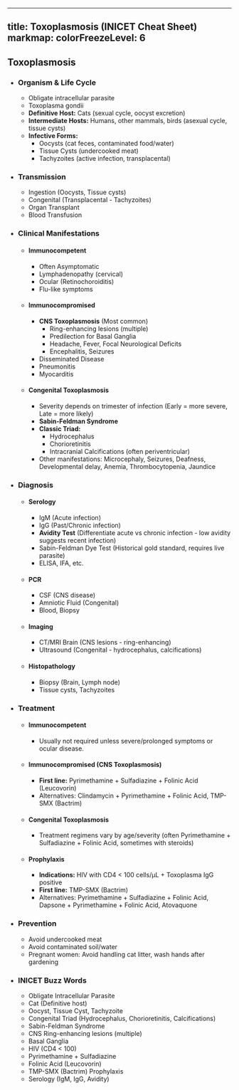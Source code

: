 
---
title: Toxoplasmosis (INICET Cheat Sheet)
markmap:
  colorFreezeLevel: 6
---

## Toxoplasmosis
- ### Organism & Life Cycle
  - Obligate intracellular parasite
  - Toxoplasma gondii
  - **Definitive Host:** Cats (sexual cycle, oocyst excretion)
  - **Intermediate Hosts:** Humans, other mammals, birds (asexual cycle, tissue cysts)
  - **Infective Forms:**
    - Oocysts (cat feces, contaminated food/water)
    - Tissue Cysts (undercooked meat)
    - Tachyzoites (active infection, transplacental)
- ### Transmission
  - Ingestion (Oocysts, Tissue cysts)
  - Congenital (Transplacental - Tachyzoites)
  - Organ Transplant
  - Blood Transfusion
- ### Clinical Manifestations
  - #### Immunocompetent
    - Often Asymptomatic
    - Lymphadenopathy (cervical)
    - Ocular (Retinochoroiditis)
    - Flu-like symptoms
  - #### Immunocompromised
    - **CNS Toxoplasmosis** (Most common)
      - Ring-enhancing lesions (multiple)
      - Predilection for Basal Ganglia
      - Headache, Fever, Focal Neurological Deficits
      - Encephalitis, Seizures
    - Disseminated Disease
    - Pneumonitis
    - Myocarditis
  - #### Congenital Toxoplasmosis
    - Severity depends on trimester of infection (Early = more severe, Late = more likely)
    - **Sabin-Feldman Syndrome**
    - **Classic Triad:**
      - Hydrocephalus
      - Chorioretinitis
      - Intracranial Calcifications (often periventricular)
    - Other manifestations: Microcephaly, Seizures, Deafness, Developmental delay, Anemia, Thrombocytopenia, Jaundice
- ### Diagnosis
  - #### Serology
    - IgM (Acute infection)
    - IgG (Past/Chronic infection)
    - **Avidity Test** (Differentiate acute vs chronic infection - low avidity suggests recent infection)
    - Sabin-Feldman Dye Test (Historical gold standard, requires live parasite)
    - ELISA, IFA, etc.
  - #### PCR
    - CSF (CNS disease)
    - Amniotic Fluid (Congenital)
    - Blood, Biopsy
  - #### Imaging
    - CT/MRI Brain (CNS lesions - ring-enhancing)
    - Ultrasound (Congenital - hydrocephalus, calcifications)
  - #### Histopathology
    - Biopsy (Brain, Lymph node)
    - Tissue cysts, Tachyzoites
- ### Treatment
  - #### Immunocompetent
    - Usually not required unless severe/prolonged symptoms or ocular disease.
  - #### Immunocompromised (CNS Toxoplasmosis)
    - **First line:** Pyrimethamine + Sulfadiazine + Folinic Acid (Leucovorin)
    - Alternatives: Clindamycin + Pyrimethamine + Folinic Acid, TMP-SMX (Bactrim)
  - #### Congenital Toxoplasmosis
    - Treatment regimens vary by age/severity (often Pyrimethamine + Sulfadiazine + Folinic Acid, sometimes with steroids)
  - #### Prophylaxis
    - **Indications:** HIV with CD4 < 100 cells/µL + Toxoplasma IgG positive
    - **First line:** TMP-SMX (Bactrim)
    - Alternatives: Pyrimethamine + Sulfadiazine + Folinic Acid, Dapsone + Pyrimethamine + Folinic Acid, Atovaquone
- ### Prevention
  - Avoid undercooked meat
  - Avoid contaminated soil/water
  - Pregnant women: Avoid handling cat litter, wash hands after gardening
- ### INICET Buzz Words
  - Obligate Intracellular Parasite
  - Cat (Definitive host)
  - Oocyst, Tissue Cyst, Tachyzoite
  - Congenital Triad (Hydrocephalus, Chorioretinitis, Calcifications)
  - Sabin-Feldman Syndrome
  - CNS Ring-enhancing lesions (multiple)
  - Basal Ganglia
  - HIV (CD4 < 100)
  - Pyrimethamine + Sulfadiazine
  - Folinic Acid (Leucovorin)
  - TMP-SMX (Bactrim) Prophylaxis
  - Serology (IgM, IgG, Avidity)

